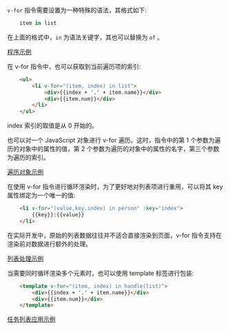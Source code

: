 
`v-for` 指令需要设置为一种特殊的语法，其格式如下:
```js
    item in list
```
在上面的格式中，`in` 为语法关键字，其也可以替换为 `of` 。

[程序示例](t/03_for_list.html)

在 v-for 指令中，也可以获取到当前遍历项的索引:
```html
    <ul>
        <li v-for="(item, index) in list">
            <div>{{index + '.' + item.name}}</div>
            <div>{{item.num}}</div>
        </li>
    </ul>
```
index 索引的取值是从 0 开始的。

也可以对一个 JavaScript 对象进行 v-for 遍历。这时，指令中的第 1 个参数为遍历的对象中的属性的值，第 2 个参数为遍历的对象中的属性的名字，第三个参数为遍历的索引。

[遍历对象示例](t/03_for_obj.html)

在使用 v-for 指令进行循环渲染时，为了更好地对列表项进行重用，可以将其 key 属性绑定为一个唯一的值:
```html
    <li v-for="(value,key,index) in person" :key="index">
        {{key}}:{{value}}
    </li>
```

在实际开发中，原始的列表数据往往并不适合直接渲染到页面，v-for 指令支持在渲染前对数据进行额外的处理。

[列表处理示例](t/03_for_handle.html)

当需要同时循环渲染多个元素时，也可以使用 template 标签进行包装:
```html
    <template v-for="(item, index) in handle(list)">
        <div>{{index + '.' + item.name}}</div>
        <div>{{item.num}}</div>
    </template>
```

[任务列表应用示例](t/03_todoList.html)
